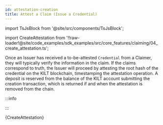```yaml
---
id: attestation-creation
title: Attest a Claim (Issue a Credential)
---
```


import TsJsBlock from '@site/src/components/TsJsBlock';

import CreateAttestation from '!!raw-loader!@site/code_examples/sdk_examples/src/core_features/claiming/04_create_attestation.ts';

Once an Issuer has received a to-be-attested `Credential` from a Claimer, they will typically verify the information in the claim.
If the claims correspond to truth, the Issuer will proceed by attesting the root hash of the credential on the KILT blockchain, timestamping the attestation operation.
A deposit is reserved from the balance of the KILT account submitting the creation transaction, which is returned if and when the attestation is removed from the chain.

:::info
<!-- An Issuer is required to have a full DID with an attestation key.
To see how to manage DIDs, please refer to the [DID section](../02_dids/03_full_did_update.md). -->
:::

<TsJsBlock>
  {CreateAttestation}
</TsJsBlock>